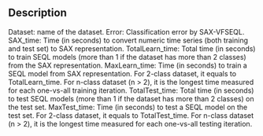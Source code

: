 ## Description

Dataset: name of the dataset.
Error: Classification error by SAX-VFSEQL.
SAX_time: Time (in seconds) to convert numeric time series (both training and test set) to SAX representation.
TotalLearn_time: Total time (in seconds) to train SEQL models (more than 1 if the dataset has more than 2 classes) from the SAX representation. 
MaxLearn_time: Time (in seconds) to train a SEQL model from SAX representation. For 2-class dataset, it equals to TotalLearn_time. For n-class dataset (n > 2), it is the longest time measured for each one-vs-all training iteration.
TotalTest_time: Total time (in seconds) to test SEQL models (more than 1 if the dataset has more than 2 classes) on the test set.
MaxTest_time: Time (in seconds) to test a SEQL model on the test set. For 2-class dataset, it equals to TotalTest_time. For n-class dataset (n > 2), it is the longest time measured for each one-vs-all testing iteration.

